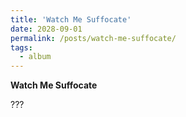 ```yaml
---
title: 'Watch Me Suffocate'
date: 2028-09-01
permalink: /posts/watch-me-suffocate/
tags:
  - album
---
```


**Watch Me Suffocate**

???